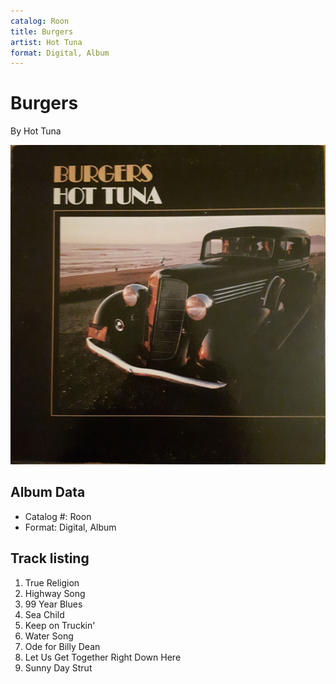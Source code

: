 ```yaml
---
catalog: Roon
title: Burgers
artist: Hot Tuna
format: Digital, Album
---
```


# Burgers

By Hot Tuna

![](../../assets/albumcovers/Hot_Tuna-Burgers.png)

## Album Data

- Catalog #: Roon
- Format: Digital, Album


## Track listing


1. True Religion
2. Highway Song
3. 99 Year Blues
4. Sea Child
5. Keep on Truckin'
6. Water Song
7. Ode for Billy Dean
8. Let Us Get Together Right Down Here
9. Sunny Day Strut

